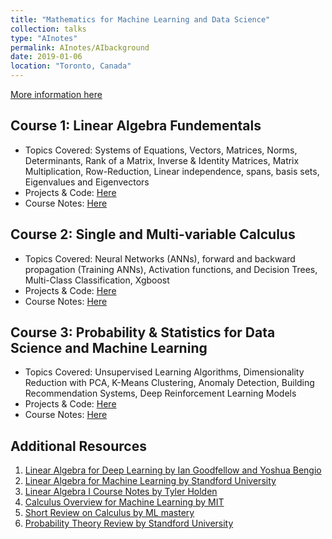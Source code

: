 ```yaml
---
title: "Mathematics for Machine Learning and Data Science"
collection: talks
type: "AInotes"
permalink: AInotes/AIbackground
date: 2019-01-06
location: "Toronto, Canada"
---
```


[More information here](https://www.coursera.org/specializations/mathematics-for-machine-learning-and-data-science?utm_campaign=websitecourses-m4ml-topbutton&utm_medium=institutions&utm_source=deeplearning-ai)

## Course 1: Linear Algebra Fundementals
- Topics Covered: Systems of Equations, Vectors, Matrices, Norms, Determinants, Rank of a Matrix, Inverse & Identity Matrices, Matrix Multiplication, Row-Reduction, Linear independence, spans, basis sets, Eigenvalues and Eigenvectors
- Projects & Code: [Here](https://github.com/Tahir001/Artificial-Intelligence/tree/main/AI%20prerequisites/Linear%20Algebra)
- Course Notes: [Here](https://tahirm.notion.site/Linear-Algebra-Foundations-80574f51ca944c9a8b9196431ac1fbb9?pvs=4)

## Course 2: Single and Multi-variable Calculus 
- Topics Covered: Neural Networks (ANNs), forward and backward propagation (Training ANNs), Activation functions, and Decision Trees, Multi-Class Classification, Xgboost
- Projects & Code: [Here](https://github.com/Tahir001/Artificial-Intelligence/tree/main/Standford%20ML%20Specialization)
- Course Notes: [Here](https://tahirm.notion.site/Calculus-b1aa6236b1014b2496a2462a7982d7c3?pvs=4)

## Course 3: Probability & Statistics for Data Science and Machine Learning 
- Topics Covered: Unsupervised Learning Algorithms, Dimensionality Reduction with PCA, K-Means Clustering, Anomaly Detection, Building Recommendation Systems, Deep Reinforcement Learning Models
- Projects & Code: [Here](https://github.com/Tahir001/Artificial-Intelligence/tree/main/Standford%20ML%20Specialization)
- Course Notes: [Here](https://tahirm.notion.site/Linear-Algebra-Foundations-80574f51ca944c9a8b9196431ac1fbb9?pvs=4)

## Additional Resources 

1. [Linear Algebra for Deep Learning by Ian Goodfellow and Yoshua Bengio](https://www.deeplearningbook.org/contents/linear_algebra.html)
2. [Linear Algebra for Machine Learning by Standford University](https://cs229.stanford.edu/lectures-spring2022/cs229-linear_algebra_review.pdf)
3. [Linear Algebra I Course Notes by Tyler Holden](https://mcs.utm.utoronto.ca/~tholden/LectureNotes223.pdf)
4. [Calculus Overview for Machine Learning by MIT](https://ocw.mit.edu/courses/18-s096-matrix-calculus-for-machine-learning-and-beyond-january-iap-2022/pages/lecture-notes-and-readings/)
5. [Short Review on Calculus by ML mastery](https://machinelearningmastery.com/calculus-for-machine-learning-7-day-mini-course/)
6. [Probability Theory Review by Standford University](https://cs229.stanford.edu/lectures-spring2022/cs229-probability_review_slides.pdf)
